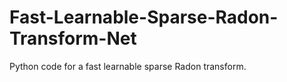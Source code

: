 # Fast-Learnable-Sparse-Radon-Transform-Net
Python code for a fast learnable sparse Radon transform.
